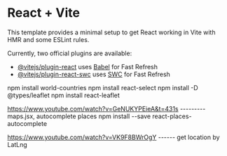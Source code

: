 # React + Vite

This template provides a minimal setup to get React working in Vite with HMR and some ESLint rules.

Currently, two official plugins are available:

- [@vitejs/plugin-react](https://github.com/vitejs/vite-plugin-react/blob/main/packages/plugin-react/README.md) uses [Babel](https://babeljs.io/) for Fast Refresh
- [@vitejs/plugin-react-swc](https://github.com/vitejs/vite-plugin-react-swc) uses [SWC](https://swc.rs/) for Fast Refresh

npm install world-countries
npm install react-select
npm install -D @types/leaflet
npm install react-leaflet

https://www.youtube.com/watch?v=GeNUKYPEieA&t=431s  --------- maps.jsx, autocomplete places
npm install --save react-places-autocomplete

https://www.youtube.com/watch?v=VK9F8BWrOgY ------ get location by LatLng